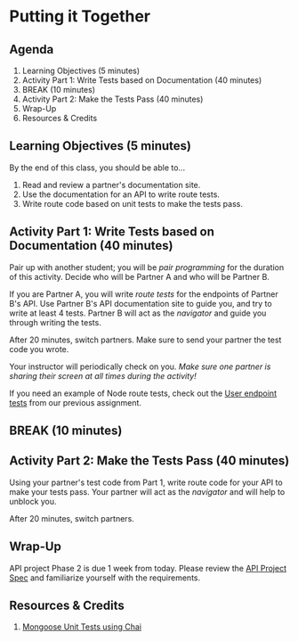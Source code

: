 # Putting it Together

## Agenda

1. Learning Objectives (5 minutes)
1. Activity Part 1: Write Tests based on Documentation (40 minutes)
1. BREAK (10 minutes)
1. Activity Part 2: Make the Tests Pass (40 minutes)
1. Wrap-Up
1. Resources & Credits

## Learning Objectives (5 minutes)

By the end of this class, you should be able to...

1. Read and review a partner's documentation site.
1. Use the documentation for an API to write route tests.
1. Write route code based on unit tests to make the tests pass.

## Activity Part 1: Write Tests based on Documentation (40 minutes)

Pair up with another student; you will be _pair programming_ for the duration of this activity. Decide who will be Partner A and who will be Partner B.

If you are Partner A, you will write _route tests_ for the endpoints of Partner B's API. Use Partner B's API documentation site to guide you, and try to write at least 4 tests. Partner B will act as the _navigator_ and guide you through writing the tests.

After 20 minutes, switch partners. Make sure to send your partner the test code you wrote.

Your instructor will periodically check on you. _Make sure one partner is sharing their screen at all times during the activity!_

If you need an example of Node route tests, check out the [User endpoint tests](https://github.com/Make-School-Labs/chai-testing-challenges/blob/master/src/test/user.js) from our previous assignment.

## BREAK (10 minutes)

## Activity Part 2: Make the Tests Pass (40 minutes)

Using your partner's test code from Part 1, write route code for your API to make your tests pass. Your partner will act as the _navigator_ and will help to unblock you.

After 20 minutes, switch partners.

## Wrap-Up

API project Phase 2 is due 1 week from today. Please review the [API Project Spec](Projects/02-Custom-API-Project.md) and familiarize yourself with the requirements.

## Resources & Credits

1. [Mongoose Unit Tests using Chai](https://medium.com/nongaap/beginners-guide-to-writing-mongodb-mongoose-unit-tests-using-mocha-chai-ab5bdf3d3b1d)